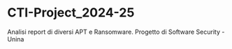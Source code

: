 # CTI-Project_2024-25
Analisi report di diversi APT e Ransomware. Progetto di Software Security - Unina
